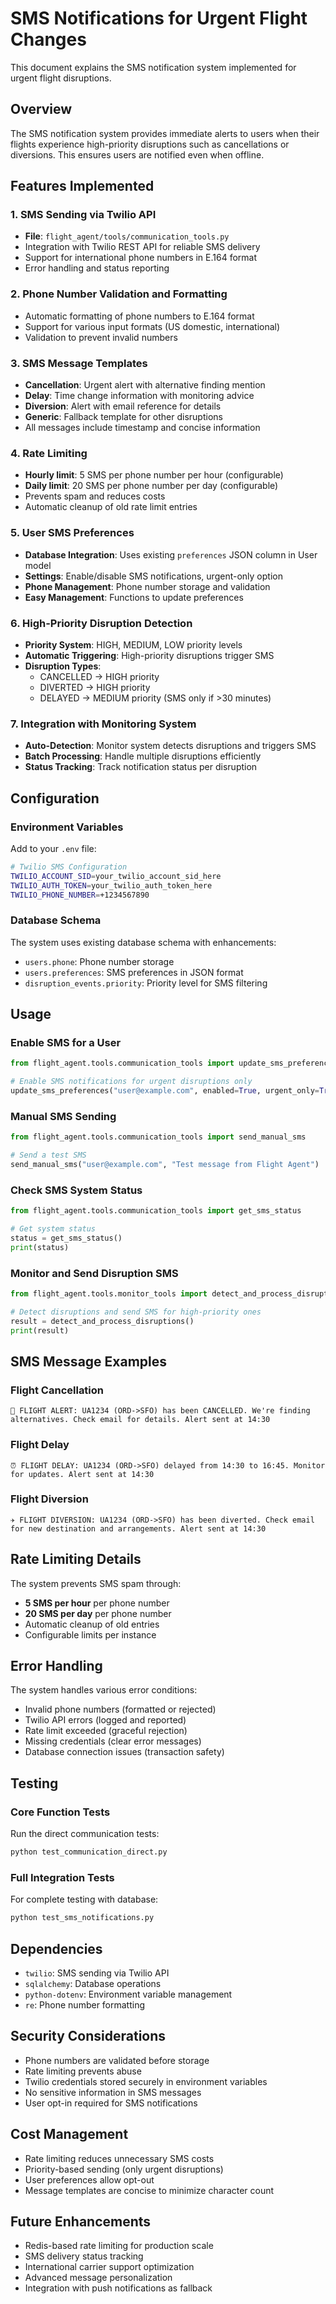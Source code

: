 # SMS Notifications for Urgent Flight Changes

This document explains the SMS notification system implemented for urgent flight disruptions.

## Overview

The SMS notification system provides immediate alerts to users when their flights experience high-priority disruptions such as cancellations or diversions. This ensures users are notified even when offline.

## Features Implemented

### 1. SMS Sending via Twilio API
- **File**: `flight_agent/tools/communication_tools.py`
- Integration with Twilio REST API for reliable SMS delivery
- Support for international phone numbers in E.164 format
- Error handling and status reporting

### 2. Phone Number Validation and Formatting
- Automatic formatting of phone numbers to E.164 format
- Support for various input formats (US domestic, international)
- Validation to prevent invalid numbers

### 3. SMS Message Templates
- **Cancellation**: Urgent alert with alternative finding mention
- **Delay**: Time change information with monitoring advice
- **Diversion**: Alert with email reference for details
- **Generic**: Fallback template for other disruptions
- All messages include timestamp and concise information

### 4. Rate Limiting
- **Hourly limit**: 5 SMS per phone number per hour (configurable)
- **Daily limit**: 20 SMS per phone number per day (configurable)
- Prevents spam and reduces costs
- Automatic cleanup of old rate limit entries

### 5. User SMS Preferences
- **Database Integration**: Uses existing `preferences` JSON column in User model
- **Settings**: Enable/disable SMS notifications, urgent-only option
- **Phone Management**: Phone number storage and validation
- **Easy Management**: Functions to update preferences

### 6. High-Priority Disruption Detection
- **Priority System**: HIGH, MEDIUM, LOW priority levels
- **Automatic Triggering**: High-priority disruptions trigger SMS
- **Disruption Types**: 
  - CANCELLED → HIGH priority
  - DIVERTED → HIGH priority
  - DELAYED → MEDIUM priority (SMS only if >30 minutes)

### 7. Integration with Monitoring System
- **Auto-Detection**: Monitor system detects disruptions and triggers SMS
- **Batch Processing**: Handle multiple disruptions efficiently
- **Status Tracking**: Track notification status per disruption

## Configuration

### Environment Variables
Add to your `.env` file:
```bash
# Twilio SMS Configuration
TWILIO_ACCOUNT_SID=your_twilio_account_sid_here
TWILIO_AUTH_TOKEN=your_twilio_auth_token_here
TWILIO_PHONE_NUMBER=+1234567890
```

### Database Schema
The system uses existing database schema with enhancements:
- `users.phone`: Phone number storage
- `users.preferences`: SMS preferences in JSON format
- `disruption_events.priority`: Priority level for SMS filtering

## Usage

### Enable SMS for a User
```python
from flight_agent.tools.communication_tools import update_sms_preferences

# Enable SMS notifications for urgent disruptions only
update_sms_preferences("user@example.com", enabled=True, urgent_only=True)
```

### Manual SMS Sending
```python
from flight_agent.tools.communication_tools import send_manual_sms

# Send a test SMS
send_manual_sms("user@example.com", "Test message from Flight Agent")
```

### Check SMS System Status
```python
from flight_agent.tools.communication_tools import get_sms_status

# Get system status
status = get_sms_status()
print(status)
```

### Monitor and Send Disruption SMS
```python
from flight_agent.tools.monitor_tools import detect_and_process_disruptions

# Detect disruptions and send SMS for high-priority ones
result = detect_and_process_disruptions()
print(result)
```

## SMS Message Examples

### Flight Cancellation
```
🚨 FLIGHT ALERT: UA1234 (ORD->SFO) has been CANCELLED. We're finding alternatives. Check email for details. Alert sent at 14:30
```

### Flight Delay
```
⏰ FLIGHT DELAY: UA1234 (ORD->SFO) delayed from 14:30 to 16:45. Monitor for updates. Alert sent at 14:30
```

### Flight Diversion
```
✈️ FLIGHT DIVERSION: UA1234 (ORD->SFO) has been diverted. Check email for new destination and arrangements. Alert sent at 14:30
```

## Rate Limiting Details

The system prevents SMS spam through:
- **5 SMS per hour** per phone number
- **20 SMS per day** per phone number
- Automatic cleanup of old entries
- Configurable limits per instance

## Error Handling

The system handles various error conditions:
- Invalid phone numbers (formatted or rejected)
- Twilio API errors (logged and reported)
- Rate limit exceeded (graceful rejection)
- Missing credentials (clear error messages)
- Database connection issues (transaction safety)

## Testing

### Core Function Tests
Run the direct communication tests:
```bash
python test_communication_direct.py
```

### Full Integration Tests
For complete testing with database:
```bash
python test_sms_notifications.py
```

## Dependencies

- `twilio`: SMS sending via Twilio API
- `sqlalchemy`: Database operations
- `python-dotenv`: Environment variable management
- `re`: Phone number formatting

## Security Considerations

- Phone numbers are validated before storage
- Rate limiting prevents abuse
- Twilio credentials stored securely in environment variables
- No sensitive information in SMS messages
- User opt-in required for SMS notifications

## Cost Management

- Rate limiting reduces unnecessary SMS costs
- Priority-based sending (only urgent disruptions)
- User preferences allow opt-out
- Message templates are concise to minimize character count

## Future Enhancements

- Redis-based rate limiting for production scale
- SMS delivery status tracking
- International carrier support optimization
- Advanced message personalization
- Integration with push notifications as fallback